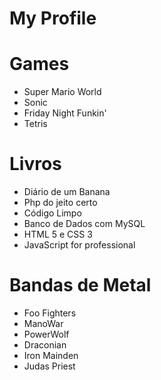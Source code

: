# My Profile

# Games

* Super Mario World
* Sonic
* Friday Night Funkin'
* Tetris

# Livros

* Diário de um Banana
* Php do jeito certo 
* Código Limpo
* Banco de Dados com MySQL
* HTML 5 e CSS 3
* JavaScript for professional

# Bandas de Metal

* Foo Fighters
* ManoWar
* PowerWolf
* Draconian
* Iron Mainden
* Judas Priest